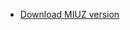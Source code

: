 <link rel="stylesheet" href="README.css">



<Menu>
<div class="navbar">
  <ul class="menu">
    <li>
      <a href="#">Download MIUZ version</a>
    </li>
    
    

</body>
